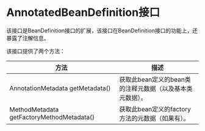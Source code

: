 # AnnotatedBeanDefinition接口

该接口是BeanDefinition接口的扩展，该接口在BeanDefinition接口的功能上，还暴露了注解信息。

该接口提供了两个方法：

|方法|描述|
---|---
AnnotationMetadata getMetadata()|获取此bean定义的bean类的注释元数据（以及基本类元数据）。
MethodMetadata getFactoryMethodMetadata()|获取此bean定义的factory方法的元数据（如果有）。
